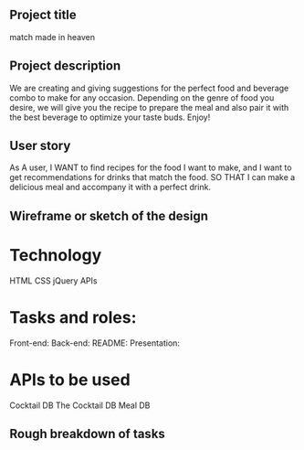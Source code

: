 ## Project title
match made in heaven

## Project description
We are creating and giving suggestions for the perfect food and beverage combo to make for any occasion.  Depending on the genre of food you desire, we will give you the recipe to prepare the meal and also pair it with the best beverage to optimize your taste buds. Enjoy!

## User story
As A user, 
I WANT to find recipes for the food I want to make, and I want to get recommendations for drinks that match the food.
SO THAT I can make a delicious meal and accompany it with a perfect drink.


## Wireframe or sketch of the design



# Technology
HTML
CSS
jQuery
APIs

# Tasks and roles: 
Front-end:
Back-end:
README:
Presentation:

# APIs to be used
Cocktail DB
The Cocktail DB 
Meal DB


## Rough breakdown of tasks
